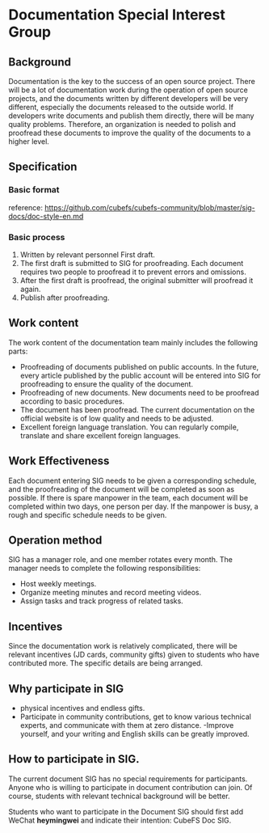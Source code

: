 # Documentation Special Interest Group 

## Background 
Documentation is the key to the success of an open source project. There will be a lot of documentation work during the operation of open source projects, and the documents written by different developers will be very different, especially the documents released to the outside world. If developers write documents and publish them directly, there will be many quality problems. Therefore, an organization is needed to polish and proofread these documents to improve the quality of the documents to a higher level. 

## Specification 
### Basic format 
reference: https://github.com/cubefs/cubefs-community/blob/master/sig-docs/doc-style-en.md 

### Basic process 
1. Written by relevant personnel First draft. 
2. The first draft is submitted to SIG for proofreading. Each document requires two people to proofread it to prevent errors and omissions. 
3. After the first draft is proofread, the original submitter will proofread it again. 
4. Publish after proofreading. 

## Work content 
The work content of the documentation team mainly includes the following parts: 
- Proofreading of documents published on public accounts. In the future, every article published by the public account will be entered into SIG for proofreading to ensure the quality of the document. 
- Proofreading of new documents. New documents need to be proofread according to basic procedures. 
- The document has been proofread. The current documentation on the official website is of low quality and needs to be adjusted. 
- Excellent foreign language translation. You can regularly compile, translate and share excellent foreign languages. 

## Work Effectiveness 
Each document entering SIG needs to be given a corresponding schedule, and the proofreading of the document will be completed as soon as possible. If there is spare manpower in the team, each document will be completed within two days, one person per day. If the manpower is busy, a rough and specific schedule needs to be given. 

## Operation method 
SIG has a manager role, and one member rotates every month. The manager needs to complete the following responsibilities: 
- Host weekly meetings. 
- Organize meeting minutes and record meeting videos. 
- Assign tasks and track progress of related tasks. 

## Incentives 
Since the documentation work is relatively complicated, there will be relevant incentives (JD cards, community gifts) given to students who have contributed more. The specific details are being arranged. 

## Why participate in SIG 
- physical incentives and endless gifts. 
- Participate in community contributions, get to know various technical experts, and communicate with them at zero distance. 
-Improve yourself, and your writing and English skills can be greatly improved. 

## How to participate in SIG. 
The current document SIG has no special requirements for participants. Anyone who is willing to participate in document contribution can join. Of course, students with relevant technical background will be better. 

Students who want to participate in the Document SIG should first add WeChat **heymingwei** and indicate their intention: CubeFS Doc SIG.